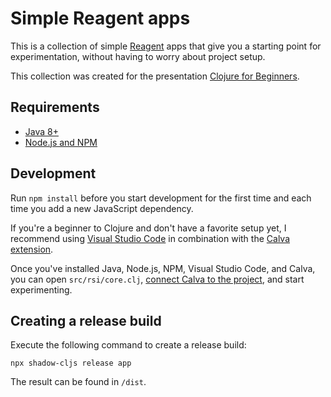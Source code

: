 # Simple Reagent apps

This is a collection of simple [Reagent](http://reagent-project.github.io/) apps that give you a starting point for experimentation,
without having to worry about project setup.

This collection was created for the presentation [Clojure for Beginners](https://github.com/ljpengelen/clojure-for-beginners-presentation).

## Requirements

- [Java 8+](https://adoptium.net/)
- [Node.js and NPM](https://nodejs.org/)

## Development

Run `npm install` before you start development for the first time and each time you add a new JavaScript dependency.

If you're a beginner to Clojure and don't have a favorite setup yet, I recommend using [Visual Studio Code](https://code.visualstudio.com/) in combination with the [Calva extension](https://calva.io/).

Once you've installed Java, Node.js, NPM, Visual Studio Code, and Calva, you can open `src/rsi/core.clj`, [connect Calva to the project](https://calva.io/connect/), and start experimenting.

## Creating a release build

Execute the following command to create a release build:

```
npx shadow-cljs release app
```

The result can be found in `/dist`.
